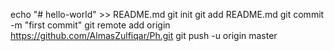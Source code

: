 echo "# hello-world" >> README.md
git init
git add README.md
git commit -m "first commit"
git remote add origin https://github.com/AlmasZulfiqar/Ph.git
git push -u origin master

